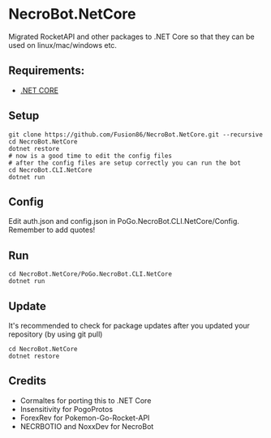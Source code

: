 # NecroBot.NetCore

Migrated RocketAPI and other packages to .NET Core so that they can be used on linux/mac/windows etc.

## Requirements:
- [.NET CORE](https://www.microsoft.com/net/core)

## Setup
```
git clone https://github.com/Fusion86/NecroBot.NetCore.git --recursive
cd NecroBot.NetCore
dotnet restore
# now is a good time to edit the config files
# after the config files are setup correctly you can run the bot
cd NecroBot.CLI.NetCore
dotnet run
```

## Config
Edit auth.json and config.json in PoGo.NecroBot.CLI.NetCore/Config. Remember to add quotes!

## Run
```
cd NecroBot.NetCore/PoGo.NecroBot.CLI.NetCore
dotnet run
```

## Update
It's recommended to check for package updates after you updated your repository (by using git pull)
```
cd NecroBot.NetCore
dotnet restore
```

## Credits
- Cormaltes for porting this to .NET Core
- Insensitivity for PogoProtos
- ForexRev for Pokemon-Go-Rocket-API
- NECRBOTIO and NoxxDev for NecroBot
